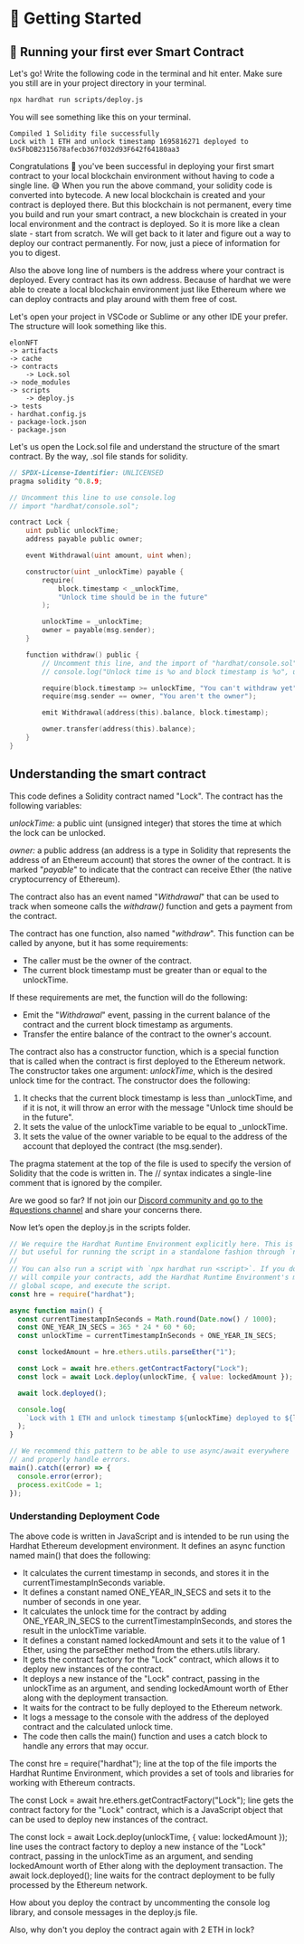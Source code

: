 ﻿# 🚀 Getting Started

## **🔮 Running your first ever Smart Contract**

Let's go! Write the following code in the terminal and hit enter. Make sure you still are in your project directory in your terminal.

```bash
npx hardhat run scripts/deploy.js
```

You will see something like this on your terminal.

```
Compiled 1 Solidity file successfully
Lock with 1 ETH and unlock timestamp 1695816271 deployed to 0x5FbDB2315678afecb367f032d93F642f64180aa3
```

Congratulations 🎉 you've been successful in deploying your first smart contract to your local blockchain environment without having to code a single line. 😅 When you run the above command, your solidity code is converted into bytecode. A new local blockchain is created and your contract is deployed there. But this blockchain is not permanent, every time you build and run your smart contract, a new blockchain is created in your local environment and the contract is deployed. So it is more like a clean slate - start from scratch. We will get back to it later and figure out a way to deploy our contract permanently. For now, just a piece of information for you to digest.

Also the above long line of numbers is the address where your contract is deployed. Every contract has its own address. Because of hardhat we were able to create a local blockchain environment just like Ethereum where we can deploy contracts and play around with them free of cost.  
  
Let's open your project in VSCode or Sublime or any other IDE your prefer. The structure will look something like this.

```
elonNFT
-> artifacts
-> cache
-> contracts
    -> Lock.sol
-> node_modules
-> scripts
    -> deploy.js
-> tests
- hardhat.config.js
- package-lock.json
- package.json
```

Let's us open the Lock.sol file and understand the structure of the smart contract. By the way, .sol file stands for solidity.

```go
// SPDX-License-Identifier: UNLICENSED
pragma solidity ^0.8.9;

// Uncomment this line to use console.log
// import "hardhat/console.sol";

contract Lock {
    uint public unlockTime;
    address payable public owner;

    event Withdrawal(uint amount, uint when);

    constructor(uint _unlockTime) payable {
        require(
            block.timestamp < _unlockTime,
            "Unlock time should be in the future"
        );

        unlockTime = _unlockTime;
        owner = payable(msg.sender);
    }

    function withdraw() public {
        // Uncomment this line, and the import of "hardhat/console.sol", to print a log in your terminal
        // console.log("Unlock time is %o and block timestamp is %o", unlockTime, block.timestamp);

        require(block.timestamp >= unlockTime, "You can't withdraw yet");
        require(msg.sender == owner, "You aren't the owner");

        emit Withdrawal(address(this).balance, block.timestamp);

        owner.transfer(address(this).balance);
    }
}

```

## Understanding the smart contract

This code defines a Solidity contract named "Lock". The contract has the following variables:

*unlockTime:* a public uint (unsigned integer) that stores the time at which the lock can be unlocked.

*owner:* a public address (an address is a type in Solidity that represents the address of an Ethereum account) that stores the owner of the contract. It is marked "*payable*" to indicate that the contract can receive Ether (the native cryptocurrency of Ethereum).

The contract also has an event named "*Withdrawal*" that can be used to track when someone calls the *withdraw()* function and gets a payment from the contract.

The contract has one function, also named "*withdraw*". This function can be called by anyone, but it has some requirements:

* The caller must be the owner of the contract.
* The current block timestamp must be greater than or equal to the unlockTime.

If these requirements are met, the function will do the following:

* Emit the "*Withdrawal*" event, passing in the current balance of the contract and the current block timestamp as arguments.
* Transfer the entire balance of the contract to the owner's account.

The contract also has a constructor function, which is a special function that is called when the contract is first deployed to the Ethereum network. The constructor takes one argument: *unlockTime*, which is the desired unlock time for the contract. The constructor does the following:

1. It checks that the current block timestamp is less than _unlockTime, and if it is not, it will throw an error with the message "Unlock time should be in the future".
1. It sets the value of the unlockTime variable to be equal to _unlockTime.
1. It sets the value of the owner variable to be equal to the address of the account that deployed the contract (the msg.sender).

The pragma statement at the top of the file is used to specify the version of Solidity that the code is written in. The // syntax indicates a single-line comment that is ignored by the compiler.

Are we good so far? If not join our [Discord community and go to the #questions channel](https://discord.gg/vbVMUwXWgc)  and share your concerns there.

Now let’s open the deploy.js in the scripts folder. 


```js
// We require the Hardhat Runtime Environment explicitly here. This is optional
// but useful for running the script in a standalone fashion through `node <script>`.
//
// You can also run a script with `npx hardhat run <script>`. If you do that, Hardhat
// will compile your contracts, add the Hardhat Runtime Environment's members to the
// global scope, and execute the script.
const hre = require("hardhat");

async function main() {
  const currentTimestampInSeconds = Math.round(Date.now() / 1000);
  const ONE_YEAR_IN_SECS = 365 * 24 * 60 * 60;
  const unlockTime = currentTimestampInSeconds + ONE_YEAR_IN_SECS;

  const lockedAmount = hre.ethers.utils.parseEther("1");

  const Lock = await hre.ethers.getContractFactory("Lock");
  const lock = await Lock.deploy(unlockTime, { value: lockedAmount });

  await lock.deployed();

  console.log(
    `Lock with 1 ETH and unlock timestamp ${unlockTime} deployed to ${lock.address}`
  );
}

// We recommend this pattern to be able to use async/await everywhere
// and properly handle errors.
main().catch((error) => {
  console.error(error);
  process.exitCode = 1;
});

```
### Understanding Deployment Code


The above code is written in JavaScript and is intended to be run using the Hardhat Ethereum development environment. It defines an async function named main() that does the following:

* It calculates the current timestamp in seconds, and stores it in the currentTimestampInSeconds variable.
* It defines a constant named ONE_YEAR_IN_SECS and sets it to the number of seconds in one year.
* It calculates the unlock time for the contract by adding ONE_YEAR_IN_SECS to the currentTimestampInSeconds, and stores the result in the unlockTime variable.
* It defines a constant named lockedAmount and sets it to the value of 1 Ether, using the parseEther method from the ethers.utils library.
* It gets the contract factory for the "Lock" contract, which allows it to deploy new instances of the contract.
* It deploys a new instance of the "Lock" contract, passing in the unlockTime as an argument, and sending lockedAmount worth of Ether along with the deployment transaction.
* It waits for the contract to be fully deployed to the Ethereum network.
* It logs a message to the console with the address of the deployed contract and the calculated unlock time.
* The code then calls the main() function and uses a catch block to handle any errors that may occur.

The const hre = require("hardhat"); line at the top of the file imports the Hardhat Runtime Environment, which provides a set of tools and libraries for working with Ethereum contracts. 

The const Lock = await hre.ethers.getContractFactory("Lock"); line gets the contract factory for the "Lock" contract, which is a JavaScript object that can be used to deploy new instances of the contract. 

The const lock = await Lock.deploy(unlockTime, { value: lockedAmount }); line uses the contract factory to deploy a new instance of the "Lock" contract, passing in the unlockTime as an argument, and sending lockedAmount worth of Ether along with the deployment transaction. The await lock.deployed(); line waits for the contract deployment to be fully processed by the Ethereum network.
  
How about you deploy the contract by uncommenting the console log library, and console messages in the deploy.js file. 

Also, why don't you deploy the contract again with 2 ETH in lock?
